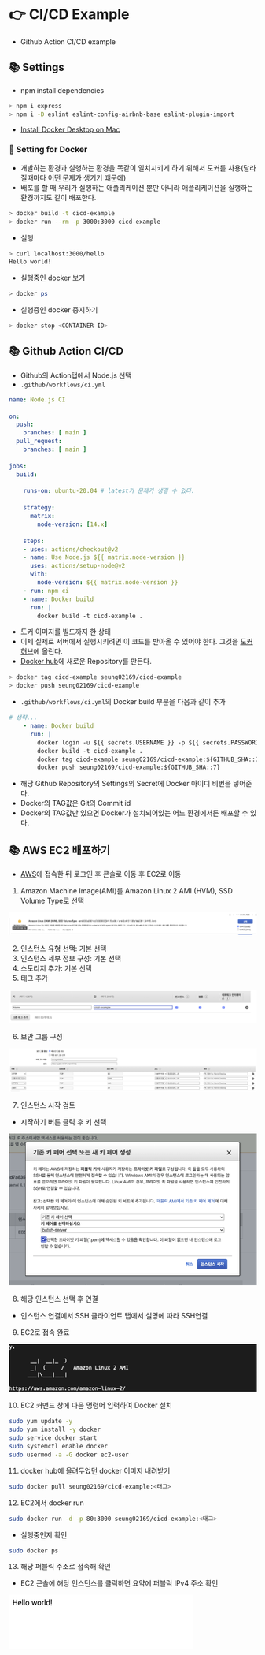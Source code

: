 # 👉 CI/CD Example
- Github Action CI/CD example

## 📚 Settings
- npm install dependencies

```bash
> npm i express
> npm i -D eslint eslint-config-airbnb-base eslint-plugin-import
```

- [Install Docker Desktop on Mac](https://docs.docker.com/docker-for-mac/install/)

### 🎈 Setting for Docker
- 개발하는 환경과 실행하는 환경을 똑같이 일치시키게 하기 위해서 도커를 사용(달라질때마다 어떤 문제가 생기기 떄문에)
- 배포를 할 때 우리가 실행하는 애플리케이션 뿐만 아니라 애플리케이션을 실행하는 환경까지도 같이 배포한다.

```bash
> docker build -t cicd-example
> docker run --rm -p 3000:3000 cicd-example
```

- 실행

```bash
> curl localhost:3000/hello
Hello world!
```

- 실행중인 docker 보기

```bash
> docker ps
```

- 실행중인 docker 중지하기

```bash
> docker stop <CONTAINER ID>
```

## 📚 Github Action CI/CD
- Github의 Action탭에서 Node.js 선택
- `.github/workflows/ci.yml`

```yml
name: Node.js CI

on:
  push:
    branches: [ main ]
  pull_request:
    branches: [ main ]

jobs:
  build:

    runs-on: ubuntu-20.04 # latest가 문제가 생길 수 있다.

    strategy:
      matrix:
        node-version: [14.x]

    steps:
    - uses: actions/checkout@v2
    - name: Use Node.js ${{ matrix.node-version }}
      uses: actions/setup-node@v2
      with:
        node-version: ${{ matrix.node-version }}
    - run: npm ci
    - name: Docker build
      run: |
        docker build -t cicd-example .
```

- 도커 이미지를 빌드까지 한 상태
- 이제 실제로 서버에서 실행시키려면 이 코드를 받아올 수 있어야 한다. 그것을 [도커 허브](https://hub.docker.com/)에 올린다.
- [Docker hub](https://hub.docker.com/)에 새로운 Repository를 만든다.

```bash
> docker tag cicd-example seung02169/cicd-example
> docker push seung02169/cicd-example
```

- `.github/workflows/ci.yml`의 Docker build 부분을 다음과 같이 추가

```yml
# 생략...
    - name: Docker build
      run: |
        docker login -u ${{ secrets.USERNAME }} -p ${{ secrets.PASSWORD }}
        docker build -t cicd-example .
        docker tag cicd-example seung02169/cicd-example:${GITHUB_SHA::7}
        docker push seung02169/cicd-example:${GITHUB_SHA::7}
```

- 해당 Github Repository의 Settings의 Secret에 Docker 아이디 비번을 넣어준다.
- Docker의 TAG값은 Git의 Commit id
- Docker의 TAG값만 있으면 Docker가 설치되어있는 어느 환경에서든 배포할 수 있다.

## 📚 AWS EC2 배포하기
- [AWS](https://aws.amazon.com/)에 접속한 뒤 로그인 후 콘솔로 이동 후 EC2로 이동
1. Amazon Machine Image(AMI)를 Amazon Linux 2 AMI (HVM), SSD Volume Type로 선택

![1](images/1.png)

2. 인스턴스 유형 선택: 기본 선택
3. 인스턴스 세부 정보 구성: 기본 선택
4. 스토리지 추가: 기본 선택
5. 태그 추가

![2](images/2.png)

6. 보안 그룹 구성

![3](images/3.png)

7. 인스턴스 시작 검토 
  - 시작하기 버튼 클릭 후 키 선택

![4](images/4.png)

8. 해당 인스턴스 선택 후 연결
  - 인스턴스 연결에서 SSH 클라이언트 탭에서 설명에 따라 SSH연결

9. EC2로 접속 완료

![5](images/5.png)

10. EC2 커맨드 창에 다음 명령어 입력하여 Docker 설치

```bash
sudo yum update -y
sudo yum install -y docker
sudo service docker start
sudo systemctl enable docker
sudo usermod -a -G docker ec2-user
```

11. docker hub에 올려두었던 docker 이미지 내려받기

```bash
sudo docker pull seung02169/cicd-example:<태그>
```

12. EC2에서 docker run

```bash
sudo docker run -d -p 80:3000 seung02169/cicd-example:<태그>
```
- 실행중인지 확인

```bash
sudo docker ps
```

13. 해당 퍼블릭 주소로 접속해 확인
- EC2 콘솔에 해당 인스턴스를 클릭하면 요약에 퍼블릭 IPv4 주소 확인

![6](images/6.png)

